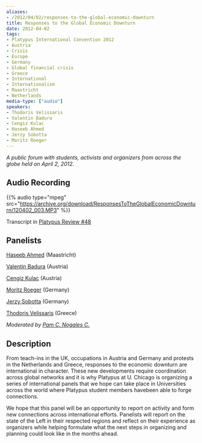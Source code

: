 ```yaml
---
aliases:
- /2012/04/02/responses-to-the-global-economic-downturn
title: Responses to the Global Economic Downturn
date: 2012-04-02
tags:
- Platypus International Convention 2012
- Austria
- Crisis
- Europe
- Germany
- Global financial crisis
- Greece
- International
- Internationalism
- Maastricht
- Netherlands
media-type: ["audio"]
speakers:
- Thodoris Velissaris
- Valentin Badura
- Cengiz Kulac
- Haseeb Ahmed
- Jerzy Sobotta
- Moritz Roeger
---
```


_A public forum with students, activists and organizers from across the globe held on April 2, 2012._

## Audio Recording

{{% audio type="mpeg" src="https://archive.org/download/ResponsesToTheGlobalEconomicDownturn/120402_003.MP3" %}}

Transcript in [Platypus Review #48](/2012/07/03/crisis-of-the-eurozone-and-the-left-responses-to-the-global-economic-downturn/)

## Panelists

[Haseeb Ahmed](/speakers/haseeb-ahmed) (Maastricht)

[Valentin Badura](/speakers/valentin-badura) (Austria)

[Cengiz Kulac](/speakers/cengiz-kulac) (Austria)

[Moritz Roeger](/speakers/moritz-roeger) (Germany)

[Jerzy Sobotta](/speakers/jerzy-sobotta) (Germany)

[Thodoris Velissaris](/speakers/thodoris-velissaris) (Greece)

_Moderated by [Pam C. Nogales C.](/speakers/pam-c-nogales-c)_

## Description

From teach-ins in the UK, occupations in Austria and Germany and protests in the Netherlands and Greece, responses to the economic downturn are international in character. These new developments require coordination across global networks and it is why Platypus at U. Chicago is organizing a series of international panels that we hope can take place in Universities across the world where Platypus student members havebeen able to forge connections.

We hope that this panel will be an opportunity to report on activity and form new connections across international efforts. Panelists will report on the state of the Left in their respected regions and reflect on their experience as organizers while helping formulate what the next steps in organizing and planning could look like in the months ahead.
